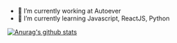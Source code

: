 - 🔭 I’m currently working at Autoever
- 🌱 I’m currently learning Javascript, ReactJS, Python

[![Anurag's github stats](https://github-readme-stats.vercel.app/api?username=ykss)](https://github.com/anuraghazra/github-readme-stats)

<!--
Here are some ideas to get you started:


- 👯 I’m looking to collaborate on ...
- 🤔 I’m looking for help with ...
- 💬 Ask me about ...
- 📫 How to reach me: ...
- 😄 Pronouns: ...
- ⚡ Fun fact: ...
-->
